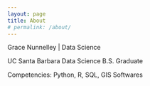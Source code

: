 ```yaml
---
layout: page
title: About
# permalink: /about/
---
```


Grace Nunnelley | Data Science

UC Santa Barbara Data Science B.S. Graduate 

Competencies: Python, R, SQL, GIS Softwares


<!-- 
tags: geospatial data, spatial data, geodata
other no-style-please users reference: 
https://github.com/alaincaltieri/habituator-website/blob/master/assets/css/main.scss  
https://github.com/leandronishijima/leandronishijima.github.io  
https://cgkaminski.github.io/  
--> 